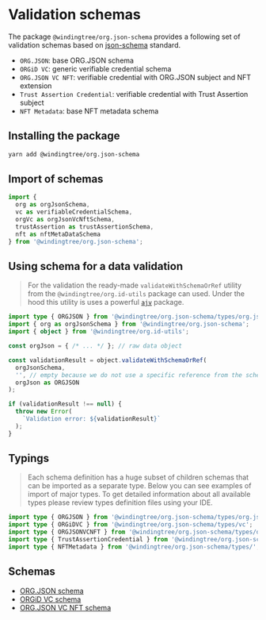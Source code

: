 # Validation schemas

The package `@windingtree/org.json-schema` provides a following set of validation schemas based on [json-schema](http://json-schema.org/specification.html) standard.

- `ORG.JSON`: base ORG.JSON schema
- `ORGiD VC`: generic verifiable credential schema
- `ORG.JSON VC NFT`: verifiable credential with ORG.JSON subject and NFT extension
- `Trust Assertion Credential`: verifiable credential with Trust Assertion subject
- `NFT Metadata`: base NFT metadata schema

## Installing the package

```bash
yarn add @windingtree/org.json-schema
```

## Import of schemas

```typescript
import {
  org as orgJsonSchema,
  vc as verifiableCredentialSchema,
  orgVc as orgJsonVcNftSchema,
  trustAssertion as trustAssertionSchema,
  nft as nftMetaDataSchema
} from '@windingtree/org.json-schema';
```

## Using schema for a data validation

> For the validation the ready-made `validateWithSchemaOrRef` utility from the `@windingtree/org.id-utils` package can used. Under the hood this utility is uses a powerful [`ajv`](https://github.com/ajv-validator/ajv) package.

```typescript
import type { ORGJSON } from '@windingtree/org.json-schema/types/org.json';
import { org as orgJsonSchema } from '@windingtree/org.json-schema';
import { object } from '@windingtree/org.id-utils';

const orgJson = { /* ... */ }; // raw data object

const validationResult = object.validateWithSchemaOrRef(
  orgJsonSchema,
  '', // empty because we do not use a specific reference from the schema
  orgJson as ORGJSON
);

if (validationResult !== null) {
  throw new Error(
    `Validation error: ${validationResult}`
  );
}
```

## Typings

> Each schema definition has a huge subset of children schemas that can be imported as a separate type.
> Below you can see examples of import of major types. To get detailed information about all available types please review types definition files using your IDE.

```typescript
import type { ORGJSON } from '@windingtree/org.json-schema/types/org.json';
import type { ORGiDVC } from '@windingtree/org.json-schema/types/vc';
import type { ORGJSONVCNFT } from '@windingtree/org.json-schema/types/orgVc';
import type { TrustAssertionCredential } from '@windingtree/org.json-schema/types/trustAssertion';
import type { NFTMetadata } from '@windingtree/org.json-schema/types/';
```

## Schemas

- [ORG.JSON schema](org-json.md)
- [ORGiD VC schema](vc.md)
- [ORG.JSON VC NFT schema](org-json-vc-nft.md)





